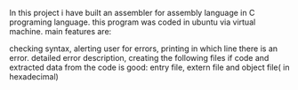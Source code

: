 In this project i have built an assembler for assembly language in C programing language. this program was coded in ubuntu via virtual machine. main features are:

checking syntax,
alerting user for errors,
printing in which line there is an error.
detailed error description,
creating the following files if code and extracted data from the code is good: entry file, extern file and object file( in hexadecimal)
